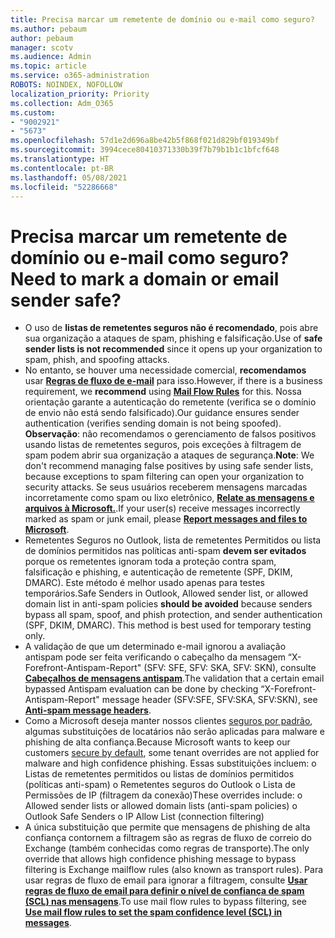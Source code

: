 ```yaml
---
title: Precisa marcar um remetente de domínio ou e-mail como seguro?
ms.author: pebaum
author: pebaum
manager: scotv
ms.audience: Admin
ms.topic: article
ms.service: o365-administration
ROBOTS: NOINDEX, NOFOLLOW
localization_priority: Priority
ms.collection: Adm_O365
ms.custom:
- "9002921"
- "5673"
ms.openlocfilehash: 57d1e2d696a8be42b5f868f021d829bf019349bf
ms.sourcegitcommit: 3994cece80410371330b39f7b79b1b1c1bfcf648
ms.translationtype: HT
ms.contentlocale: pt-BR
ms.lasthandoff: 05/08/2021
ms.locfileid: "52286668"
---
```

# <a name="need-to-mark-a-domain-or-email-sender-safe"></a><span data-ttu-id="7469b-102">Precisa marcar um remetente de domínio ou e-mail como seguro?</span><span class="sxs-lookup"><span data-stu-id="7469b-102">Need to mark a domain or email sender safe?</span></span>

- <span data-ttu-id="7469b-103">O uso de **listas de remetentes seguros não é recomendado**, pois abre sua organização a ataques de spam, phishing e falsificação.</span><span class="sxs-lookup"><span data-stu-id="7469b-103">Use of **safe sender lists is not recommended** since it opens up your organization to spam, phish, and spoofing attacks.</span></span>
- <span data-ttu-id="7469b-104">No entanto, se houver uma necessidade comercial, **recomendamos** usar **[Regras de fluxo de e-mail](https://docs.microsoft.com/microsoft-365/security/office-365-security/create-safe-sender-lists-in-office-365?view=o365-worldwide#recommended-use-mail-flow-rules)** para isso.</span><span class="sxs-lookup"><span data-stu-id="7469b-104">However, if there is a business requirement, we **recommend** using **[Mail Flow Rules](https://docs.microsoft.com/microsoft-365/security/office-365-security/create-safe-sender-lists-in-office-365?view=o365-worldwide#recommended-use-mail-flow-rules)** for this.</span></span> <span data-ttu-id="7469b-105">Nossa orientação garante a autenticação do remetente (verifica se o domínio de envio não está sendo falsificado).</span><span class="sxs-lookup"><span data-stu-id="7469b-105">Our guidance ensures sender authentication (verifies sending domain is not being spoofed).</span></span> <span data-ttu-id="7469b-106">**Observação**: não recomendamos o gerenciamento de falsos positivos usando listas de remetentes seguros, pois exceções à filtragem de spam podem abrir sua organização a ataques de segurança.</span><span class="sxs-lookup"><span data-stu-id="7469b-106">**Note**: We don't recommend managing false positives by using safe sender lists, because exceptions to spam filtering can open your organization to security attacks.</span></span> <span data-ttu-id="7469b-107">Se seus usuários receberem mensagens marcadas incorretamente como spam ou lixo eletrônico, **[Relate as mensagens e arquivos à Microsoft.](https://protection.office.com/reportsubmission)**.</span><span class="sxs-lookup"><span data-stu-id="7469b-107">If your user(s) receive messages incorrectly marked as spam or junk email, please **[Report messages and files to Microsoft](https://protection.office.com/reportsubmission)**.</span></span>
- <span data-ttu-id="7469b-p102">Remetentes Seguros no Outlook, lista de remetentes Permitidos ou lista de domínios permitidos nas políticas anti-spam **devem ser evitados** porque os remetentes ignoram toda a proteção contra spam, falsificação e phishing, e autenticação de remetente (SPF, DKIM, DMARC). Este método é melhor usado apenas para testes temporários.</span><span class="sxs-lookup"><span data-stu-id="7469b-p102">Safe Senders in Outlook, Allowed sender list, or allowed domain list in anti-spam policies **should be avoided** because senders bypass all spam, spoof, and phish protection, and sender authentication (SPF, DKIM, DMARC). This method is best used for temporary testing only.</span></span>
- <span data-ttu-id="7469b-110">A validação de que um determinado e-mail ignorou a avaliação antispam pode ser feita verificando o cabeçalho da mensagem “X-Forefront-Antispam-Report" (SFV: SFE, SFV: SKA, SFV: SKN), consulte **[Cabeçalhos de mensagens antispam](https://docs.microsoft.com/microsoft-365/security/office-365-security/anti-spam-message-headers)**.</span><span class="sxs-lookup"><span data-stu-id="7469b-110">The validation that a certain email bypassed Antispam evaluation can be done by checking “X-Forefront-Antispam-Report" message header (SFV:SFE, SFV:SKA, SFV:SKN), see **[Anti-spam message headers](https://docs.microsoft.com/microsoft-365/security/office-365-security/anti-spam-message-headers)**.</span></span>
- <span data-ttu-id="7469b-111">Como a Microsoft deseja manter nossos clientes [seguros por padrão](https://docs.microsoft.com/microsoft-365/security/office-365-security/secure-by-default#exceptions), algumas substituições de locatários não serão aplicadas para malware e phishing de alta confiança.</span><span class="sxs-lookup"><span data-stu-id="7469b-111">Because Microsoft wants to keep our customers [secure by default](https://docs.microsoft.com/microsoft-365/security/office-365-security/secure-by-default#exceptions), some tenant overrides are not applied for malware and high confidence phishing.</span></span> <span data-ttu-id="7469b-112">Essas substituições incluem: o   Listas de remetentes permitidos ou listas de domínios permitidos (políticas anti-spam) o   Remetentes seguros do Outlook o   Lista de Permissões de IP (filtragem da conexão)</span><span class="sxs-lookup"><span data-stu-id="7469b-112">These overrides include: o   Allowed sender lists or allowed domain lists (anti-spam policies) o   Outlook Safe Senders o   IP Allow List (connection filtering)</span></span> 
- <span data-ttu-id="7469b-113">A única substituição que permite que mensagens de phishing de alta confiança contornem a filtragem são as regras de fluxo de correio do Exchange (também conhecidas como regras de transporte).</span><span class="sxs-lookup"><span data-stu-id="7469b-113">The only override that allows high confidence phishing message to bypass filtering is Exchange mailflow rules (also known as transport rules).</span></span> <span data-ttu-id="7469b-114">Para usar regras de fluxo de email para ignorar a filtragem, consulte **[Usar regras de fluxo de email para definir o nível de confiança de spam (SCL) nas mensagens](https://docs.microsoft.com/microsoft-365/security/office-365-security/use-mail-flow-rules-to-set-the-spam-confidence-level-scl-in-messages)**.</span><span class="sxs-lookup"><span data-stu-id="7469b-114">To use mail flow rules to bypass filtering, see **[Use mail flow rules to set the spam confidence level (SCL) in messages](https://docs.microsoft.com/microsoft-365/security/office-365-security/use-mail-flow-rules-to-set-the-spam-confidence-level-scl-in-messages)**.</span></span>